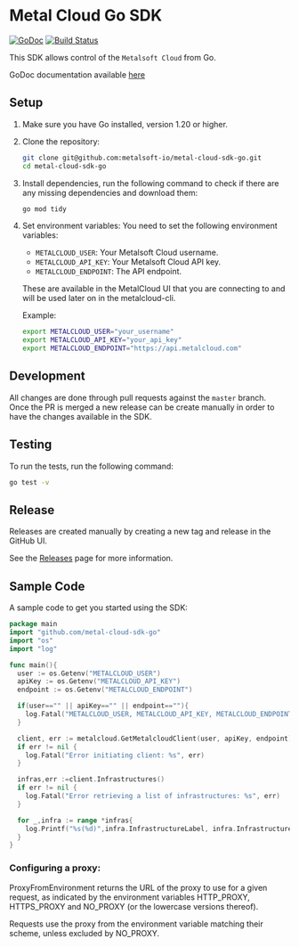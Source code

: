 # Metal Cloud Go SDK

[![GoDoc](https://godoc.org/github.com/bigstepinc/metal-cloud-sdk-go?status.svg)](https://godoc.org/github.com/bigstepinc/metal-cloud-sdk-go) 
[![Build Status](https://travis-ci.com/metalsoft-io/metal-cloud-sdk-go.svg?branch=master)](https://travis-ci.com/metalsoft-io/metal-cloud-sdk-go)

This SDK allows control of the `Metalsoft Cloud` from Go.

GoDoc documentation available [here](https://godoc.org/github.com/bigstepinc/metal-cloud-sdk-go)

## Setup

1. Make sure you have Go installed, version 1.20 or higher.

2. Clone the repository:

    ```sh
    git clone git@github.com:metalsoft-io/metal-cloud-sdk-go.git 
    cd metal-cloud-sdk-go
    ```

3. Install dependencies, run the following command to check if there are any missing dependencies and download them:

    ```sh
    go mod tidy
    ```

4. Set environment variables:
   You need to set the following environment variables:

   - `METALCLOUD_USER`: Your Metalsoft Cloud username.
   - `METALCLOUD_API_KEY`: Your Metalsoft Cloud API key.
   - `METALCLOUD_ENDPOINT`: The API endpoint.

    These are available in the MetalCloud UI that you are connecting to and will be used later on in the metalcloud-cli.

   Example:

   ```sh
   export METALCLOUD_USER="your_username"
   export METALCLOUD_API_KEY="your_api_key"
   export METALCLOUD_ENDPOINT="https://api.metalcloud.com"
   ```

## Development

All changes are done through pull requests against the `master` branch.  
Once the PR is merged a new release can be create manually in order to have the changes available in the SDK.

## Testing

To run the tests, run the following command:

```sh
go test -v
```

## Release

Releases are created manually by creating a new tag and release in the GitHub UI.

See the [Releases](https://github.com/metalsoft-io/metal-cloud-sdk-go/releases) page for more information.

## Sample Code

A sample code to get you started using the SDK:

```go
package main
import "github.com/metal-cloud-sdk-go"
import "os"
import "log"

func main(){
  user := os.Getenv("METALCLOUD_USER")
  apiKey := os.Getenv("METALCLOUD_API_KEY")
  endpoint := os.Getenv("METALCLOUD_ENDPOINT")

  if(user=="" || apiKey=="" || endpoint==""){
    log.Fatal("METALCLOUD_USER, METALCLOUD_API_KEY, METALCLOUD_ENDPOINT environment variables must be set")
  }

  client, err := metalcloud.GetMetalcloudClient(user, apiKey, endpoint)
  if err != nil {
    log.Fatal("Error initiating client: %s", err)
  }

  infras,err :=client.Infrastructures()
  if err != nil {
    log.Fatal("Error retrieving a list of infrastructures: %s", err)
  }

  for _,infra := range *infras{
    log.Printf("%s(%d)",infra.InfrastructureLabel, infra.InfrastructureID)
  }
}
```

### Configuring a proxy:

ProxyFromEnvironment returns the URL of the proxy to use for a given request, as indicated by the environment variables HTTP_PROXY, HTTPS_PROXY and NO_PROXY (or the lowercase versions thereof).

Requests use the proxy from the environment variable matching their scheme, unless excluded by NO_PROXY.
